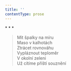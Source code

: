 ```yaml
---
title: ''
contentType: prose
---
```


\* \* \*

> Mít špalky na míru  
> Maso v kalhotách  
> Ztrácet rovnováhu  
> Vypláznout teploměr  
> V okolní zeleni  
> Už cítíme příští souznění
